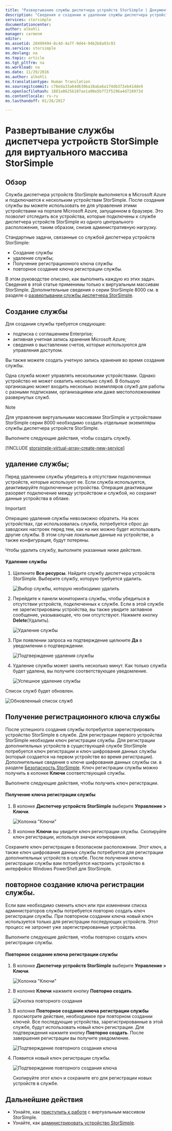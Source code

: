 ```yaml
---
title: "Развертывание службы диспетчера устройств StorSimple | Документация Майкрософт"
description: "Сведения о создании и удалении службы диспетчера устройств StorSimple на портале Azure, а также об управлении ключом регистрации службы."
services: storsimple
documentationcenter: 
author: alkohli
manager: carmonm
editor: 
ms.assetid: 28499494-8c4d-4a7f-9d44-94b2b8a93c93
ms.service: storsimple
ms.devlang: na
ms.topic: article
ms.tgt_pltfrm: na
ms.workload: na
ms.date: 11/29/2016
ms.author: alkohli
ms.translationtype: Human Translation
ms.sourcegitcommit: c78eda33a64d630ba18aba6a174db372eb41dde9
ms.openlocfilehash: 1881a0625b107ae1a90e5b772f5296a4d728973d
ms.contentlocale: ru-ru
ms.lasthandoff: 01/26/2017

---
```

# <a name="deploy-the-storsimple-device-manager-service-for-storsimple-virtual-array"></a>Развертывание службы диспетчера устройств StorSimple для виртуального массива StorSimple
## <a name="overview"></a>Обзор

Служба диспетчера устройств StorSimple выполняется в Microsoft Azure и подключается к нескольким устройствам StorSimple. После создания службы вы можете использовать ее для управления этими устройствами на портале Microsoft Azure, запущенном в браузере. Это позволит отследить все устройства, которые подключены к службе диспетчера устройств StorSimple из одного центрального расположения, таким образом, снизив административную нагрузку.

Стандартные задачи, связанные со службой диспетчера устройств StorSimple:

* Создание службы
* удаление службы;
* Получение регистрационного ключа службы
* повторное создание ключа регистрации службы.

В этом руководстве описано, как выполнить каждую из этих задач. Сведения в этой статье применимы только к виртуальным массивам StorSimple. Дополнительные сведения о серии StorSimple 8000 см. в разделе о [развертывании службы диспетчера StorSimple](storsimple-manage-service.md).

## <a name="create-a-service"></a>Создание службы

Для создания службы требуется следующее:

* подписка с соглашением Enterprise;
* активная учетная запись хранения Microsoft Azure;
* сведения о выставлении счетов, которые используются для управления доступом.

Вы также можете создать учетную запись хранения во время создания службы.

Одна служба может управлять несколькими устройствами. Однако устройство не может охватить несколько служб. В большую организацию может входить несколько экземпляров служб для работы с разными подписками, организациями или даже местоположениями развернутых служб.

> [!NOTE]
> Для управления виртуальными массивами StorSimple и устройствами StorSimple серии 8000 необходимо создать отдельные экземпляры службы диспетчера устройств StorSimple.


Выполните следующие действия, чтобы создать службу.

[!INCLUDE [storsimple-virtual-array-create-new-service](../../includes/storsimple-virtual-array-create-new-service.md)]

## <a name="delete-a-service"></a>удаление службы;

Перед удалением службы убедитесь в отсутствии подключенных устройств, которые используют ее. Если служба используется, деактивируйте подключенные устройства. Операция деактивации разорвет подключение между устройством и службой, но сохранит данные устройства в облаке.

> [!IMPORTANT]
> Операцию удаления службы невозможно обратить. На всех устройствах, где использовалась служба, потребуется сброс до заводских настроек перед тем, как на них можно будет использовать другие службы. В этом случае локальные данные на устройстве, а также конфигурация, будут потеряны.
 

Чтобы удалить службу, выполните указанные ниже действия.

#### <a name="to-delete-a-service"></a>Удаление службы

1. Щелкните **Все ресурсы**. Найдите службу диспетчера устройств StorSimple. Выберите службу, которую требуется удалить.
   
    ![Выбор службы, которую необходимо удалить](./media/storsimple-virtual-array-manage-service/deleteservice2.png)
2. Перейдите к панели мониторинга службы, чтобы убедиться в отсутствии устройств, подключенных к службе. Если в этой службе не зарегистрированы устройства, вы также увидите заглавное сообщение, указывающее, что они отсутствуют. Нажмите кнопку **Delete**(Удалить).
   
    ![Удаление службы](./media/storsimple-virtual-array-manage-service/deleteservice3.png)

3. При появлении запроса на подтверждение щелкните **Да** в уведомлении о подтверждении. 
   
    ![Подтверждение удаления службы](./media/storsimple-virtual-array-manage-service/deleteservice4.png)
4. Удаление службы может занять несколько минут. Как только служба будет удалена, вы получите соответствующее уведомление.
   
    ![Успешное удаление службы](./media/storsimple-virtual-array-manage-service/deleteservice6.png)

Список служб будет обновлен.

 ![Обновленный список служб](./media/storsimple-virtual-array-manage-service/deleteservice7.png)

## <a name="get-the-service-registration-key"></a>Получение регистрационного ключа службы
После успешного создания службы потребуется зарегистрировать устройство StorSimple в службе. Для регистрации первого устройства StorSimple необходим ключ регистрации службы. Для регистрации дополнительных устройств в существующей службе StorSimple потребуется ключ регистрации и ключ шифрования данных службы (который создается на первом устройстве во время регистрации). Дополнительные сведения о ключе шифрования данных службы см. в разделе [Безопасность StorSimple](storsimple-security.md). Ключ регистрации службы можно получить в колонке **Ключи** соответствующей службы.

Выполните следующие действия, чтобы получить ключ регистрации.

#### <a name="to-get-the-service-registration-key"></a>Получение ключа регистрации службы
1. В колонке **Диспетчер устройств StorSimple** выберите **Управление &gt;** **Ключи**.
   
   ![Колонка "Ключи"](./media/storsimple-virtual-array-manage-service/getregkey2.png)
2. В колонке **Ключи** вы увидите ключ регистрации службы. Скопируйте ключ регистрации, используя значок копирования. 

Сохраните ключ регистрации в безопасном расположении. Этот ключ, а также ключ шифрования данных службы потребуется для регистрации дополнительных устройств в службе. После получения ключа регистрации службы вам потребуется настроить устройство в интерфейсе Windows PowerShell для StorSimple.

## <a name="regenerate-the-service-registration-key"></a>повторное создание ключа регистрации службы.
Если вам необходимо сменить ключ или при изменении списка администраторов службы потребуется повторно создать ключ регистрации службы. При повторном создании ключа новый ключ используется только для регистрации последующих устройств. Этот процесс не затронет уже зарегистрированные устройства.

Выполните следующие действия, чтобы повторно создать ключ регистрации службы.

#### <a name="to-regenerate-the-service-registration-key"></a>Повторное создание ключа регистрации службы
1. В колонке **Диспетчер устройств StorSimple** выберите **Управление &gt;** **Ключи**.
   
   ![Колонка "Ключи"](./media/storsimple-virtual-array-manage-service/getregkey2.png)
2. В колонке **Ключи** нажмите кнопку **Повторно создать**.
   
   ![Кнопка повторного создания](./media/storsimple-virtual-array-manage-service/getregkey5.png)
3. В колонке **Повторное создание ключа регистрации службы** просмотрите действие, необходимое при повторном создании ключей. Все последующие устройства, зарегистрированные в этой службе, будут использовать новый ключ регистрации. Для подтверждения нажмите кнопку **Повторно создать**. После завершения регистрации вы получите уведомление.
   
   ![Подтверждение повторного создания ключа](./media/storsimple-virtual-array-manage-service/getregkey3.png)
4. Появится новый ключ регистрации службы.
   
    ![Подтверждение повторного создания ключа](./media/storsimple-virtual-array-manage-service/getregkey4.png)
   
   Скопируйте этот ключ и сохраните его для регистрации новых устройств в службе.

## <a name="next-steps"></a>Дальнейшие действия
* Узнайте, как [приступить к работе](storsimple-virtual-array-deploy1-portal-prep.md) с виртуальным массивом StorSimple.
* Узнайте, как [администрировать устройство StorSimple](storsimple-ova-web-ui-admin.md).


